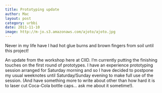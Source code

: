 ```yaml
---
title: Prototyping update
author: Mac
layout: post
category: urbbi
date: 2011-11-10
image: http://m-jo.s3.amazonaws.com/ajoto/ajoto.jpg
---
```


Never in my life have I had hot glue burns and brown fingers from soil until this project!

An update from the workshop here at CIID. I&#8217;m currently putting the finishing touches on the first round of prototypes. I have an experience prototyping session arranged for Saturday morning and so I have decided to postpone my usual weeknotes until Saturday/Sunday evening to make full use of the session. (And have something more to write about other than how hard it is to laser cut Coca-Cola bottle caps&#8230; ask me about it sometime!).